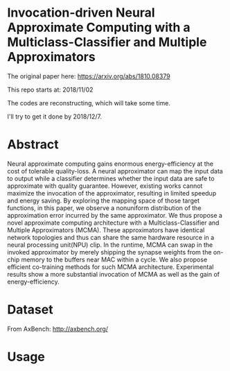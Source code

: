 # Invocation-driven Neural Approximate Computing with a Multiclass-Classifier and Multiple Approximators
The original paper here: <https://arxiv.org/abs/1810.08379>

This repo starts at: 2018/11/02

The codes are reconstructing, which will take some time. 

I'll try to get it done by 2018/12/7.

# Abstract

Neural approximate computing gains enormous energy-efficiency at the cost of tolerable quality-loss. A neural approximator can map the input data to output while a classifier determines whether the input data are safe to approximate with quality guarantee. However, existing works cannot maximize the invocation of the approximator, resulting in limited speedup and energy saving. By exploring the mapping space of those target functions, in this paper, we observe a nonuniform distribution of the approximation error incurred by the same approximator. We thus propose a novel approximate computing architecture with a Multiclass-Classifier and Multiple Approximators (MCMA). These approximators have identical network topologies and thus can share the same hardware resource in a neural processing unit(NPU) clip. In the runtime, MCMA can swap in the invoked approximator by merely shipping the synapse weights from the on-chip memory to the buffers near MAC within a cycle. We also propose efficient co-training methods for such MCMA architecture. Experimental results show a more substantial invocation of MCMA as well as the gain of energy-efficiency.

# Dataset

From AxBench: <http://axbench.org/>


# Usage
